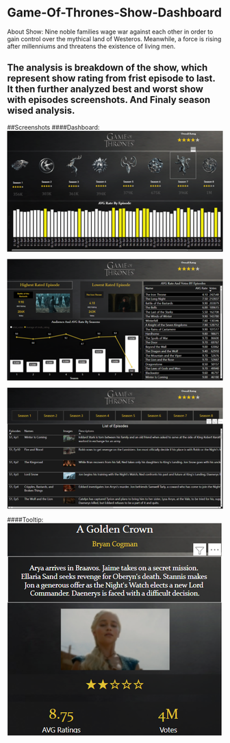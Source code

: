 # Game-Of-Thrones-Show-Dashboard
About Show: Nine noble families wage war against each other in order to gain control over the mythical land of Westeros. Meanwhile, a force is rising after millenniums and threatens the existence of living men.

## The analysis is breakdown of the show, which represent show rating from frist episode to last. It then further analyzed best and worst show with episodes screenshots. And Finaly season wised analysis. 

##Screenshots
####Dashboard: 
![](Screenshots/11.PNG)

![](Screenshots/12.PNG)

![](Screenshots/13.PNG)

####Tooltip:
![](Screenshots/14.PNG)
